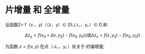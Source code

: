 # 片增量 和 全增量


设函数2= f（x ，y)（（z，y）∈ D),(.r。，y。）∈ D,称

$$
\Delta z_x=f\left(x_0+\Delta x,y_0\right)-f\left(x_0,y_0\right)\left(\text{或}\Delta z_x=f\left(x,y_0\right)-f\left(x_0,y_0\right)\right)
$$

为函数 $z=f\left(x,y\right)$ 在点（.z。，y。）处关于·的偏增量;

